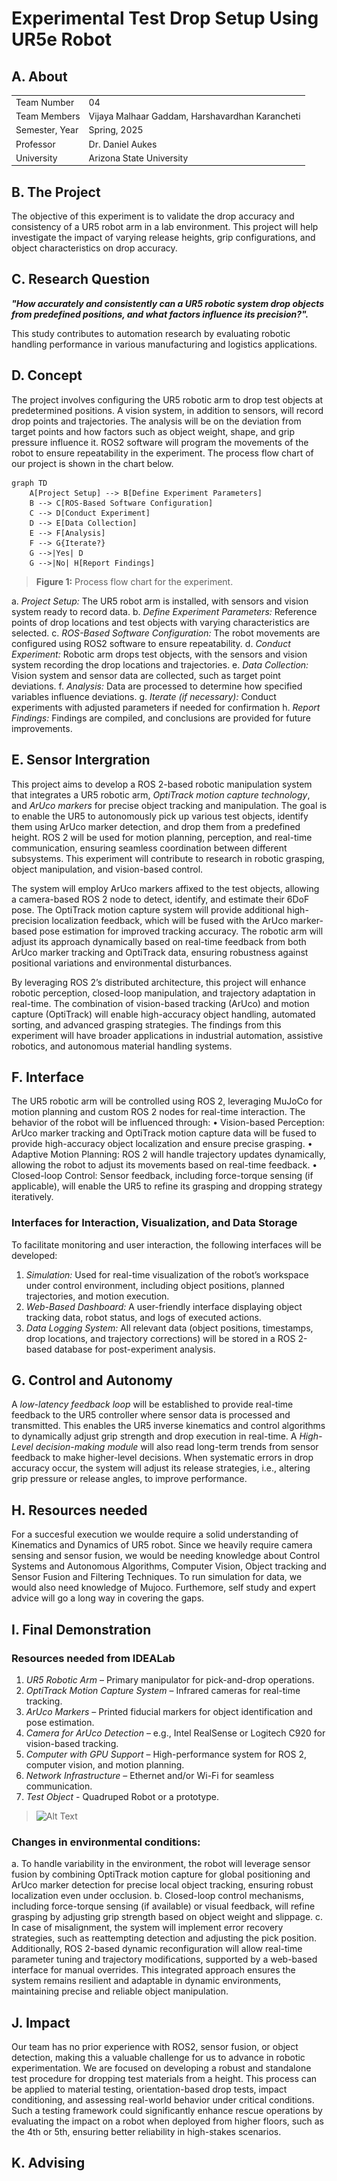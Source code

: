 # Experimental Test Drop Setup Using UR5e Robot
## A. About
<table>
  <tr>
    <td>Team Number</td>
    <td>04</td>
  </tr>
  <tr>
    <td>Team Members</td>
    <td>Vijaya Malhaar Gaddam, Harshavardhan Karancheti</td>
  </tr>
  <tr>
    <td>Semester, Year</td>
    <td>Spring, 2025</td>
  </tr>
  <tr>
    <td>Professor</td>
    <td>Dr. Daniel Aukes</td>
  </tr>
  <tr>
    <td>University</td>
    <td>Arizona State University</td>
  </tr>
</table>

## B. The Project

The objective of this experiment is to validate the drop accuracy and consistency of a UR5 robot arm in a lab environment. This project will help investigate the impact of varying release heights, grip configurations, and object characteristics on drop accuracy.

## C. Research Question
 
***"How accurately and consistently can a UR5 robotic system drop objects from predefined positions, and what factors influence its precision?".***  

This study contributes to automation research by evaluating robotic handling performance in various manufacturing and logistics applications.

## D. Concept
The project involves configuring the UR5 robotic arm to drop test objects at predetermined positions. A vision system, in addition to sensors, will record drop points and trajectories. The analysis will be on the deviation from target points and how factors such as object weight, shape, and grip pressure influence it. ROS2 software will program the movements of the robot to ensure repeatability in the experiment. The process flow chart of our project is shown in the chart below.



``` mermaid
graph TD
    A[Project Setup] --> B[Define Experiment Parameters]
    B --> C[ROS-Based Software Configuration]
    C --> D[Conduct Experiment]
    D --> E[Data Collection]
    E --> F[Analysis]
    F --> G{Iterate?}
    G -->|Yes| D
    G -->|No| H[Report Findings]
```
>**Figure 1:** Process flow chart for the experiment.

a. *Project Setup:* The UR5 robot arm is installed, with sensors and vision system ready to record data.
b. *Define Experiment Parameters:* Reference points of drop locations and test objects with varying characteristics are selected.
c. *ROS-Based Software Configuration:* The robot movements are configured using ROS2 software to ensure repeatability.
d. *Conduct Experiment:* Robotic arm drops test objects, with the sensors and vision system recording the drop locations and trajectories.
e. *Data Collection:* Vision system and sensor data are collected, such as target point deviations.
f. *Analysis:* Data are processed to determine how specified variables influence deviations.
g. *Iterate (if necessary):* Conduct experiments with adjusted parameters if needed for confirmation
h. *Report Findings:* Findings are compiled, and conclusions are provided for future improvements.

## E. Sensor Intergration
  This project aims to develop a ROS 2-based robotic manipulation system that integrates a UR5 robotic arm, *OptiTrack motion capture technology*, and *ArUco markers* for precise object tracking and manipulation. The goal is to enable the UR5 to autonomously pick up various test objects, identify them using ArUco marker detection, and drop them from a predefined height. ROS 2 will be used for motion planning, perception, and real-time communication, ensuring seamless coordination between different subsystems. This experiment will contribute to research in robotic grasping, object manipulation, and vision-based control.
  
  The system will employ ArUco markers affixed to the test objects, allowing a camera-based ROS 2 node to detect, identify, and estimate their 6DoF pose. The OptiTrack motion capture system will provide additional high-precision localization feedback, which will be fused with the ArUco marker-based pose estimation for improved tracking accuracy. The robotic arm will adjust its approach dynamically based on real-time feedback from both ArUco marker tracking and OptiTrack data, ensuring robustness against positional variations and environmental disturbances.
  
  By leveraging ROS 2’s distributed architecture, this project will enhance robotic perception, closed-loop manipulation, and trajectory adaptation in real-time. The combination of vision-based tracking (ArUco) and motion capture (OptiTrack) will enable high-accuracy object handling, automated sorting, and advanced grasping strategies. The findings from this experiment will have broader applications in industrial automation, assistive robotics, and autonomous material handling systems.

## F. Interface
The UR5 robotic arm will be controlled using ROS 2, leveraging MuJoCo for motion planning and custom ROS 2 nodes for real-time interaction. The behavior of the robot will be influenced through:
•	Vision-based Perception: ArUco marker tracking and OptiTrack motion capture data will be fused to provide high-accuracy object localization and ensure precise grasping.
•	Adaptive Motion Planning: ROS 2 will handle trajectory updates dynamically, allowing the robot to adjust its movements based on real-time feedback.
•	Closed-loop Control: Sensor feedback, including force-torque sensing (if applicable), will enable the UR5 to refine its grasping and dropping strategy iteratively.

### Interfaces for Interaction, Visualization, and Data Storage
To facilitate monitoring and user interaction, the following interfaces will be developed:
1.	*Simulation:* Used for real-time visualization of the robot’s workspace under control environment, including object positions, planned trajectories, and motion execution.
2.	*Web-Based Dashboard:* A user-friendly interface displaying object tracking data, robot status, and logs of executed actions.
3.	*Data Logging System:* All relevant data (object positions, timestamps, drop locations, and trajectory corrections) will be stored in a ROS 2-based database for post-experiment analysis.


## G. Control and Autonomy

A *low-latency feedback loop* will be established to provide real-time feedback to the UR5 controller where sensor data is processed and transmitted. 
This enables the UR5 inverse kinematics and control algorithms to dynamically adjust grip strength and drop execution in real-time. 
A *High-Level decision-making module* will also read long-term trends from sensor feedback to make higher-level decisions. When systematic errors in drop accuracy occur, the system will adjust its release strategies, i.e., altering grip pressure or release angles, to improve performance.

## H. Resources needed

For a succesful execution we woulde require a solid understanding of Kinematics and Dynamics of UR5 robot. Since we heavily require camera sensing and sensor fusion, we would be needing knowledge about Control Systems and Autonomous Algorithms, Computer Vision, Object tracking and Sensor Fusion and Filtering Techniques. To run simulation for data, we would also need knowledge of Mujoco. Furthemore, self study and expert advice will go a long way in covering the gaps.

## I. Final Demonstration

### Resources needed from IDEALab

1. *UR5 Robotic Arm* – Primary manipulator for pick-and-drop operations.
2. *OptiTrack Motion Capture System* – Infrared cameras for real-time tracking.
3. *ArUco Markers* – Printed fiducial markers for object identification and pose estimation.
4. *Camera for ArUco Detection* – e.g., Intel RealSense or Logitech C920 for vision-based tracking.
5. *Computer with GPU Support* – High-performance system for ROS 2, computer vision, and motion planning.
6. *Network Infrastructure* – Ethernet and/or Wi-Fi for seamless communication.
7. *Test Object* - Quadruped Robot or a prototype.

>![Alt Text](<img src="DemoSetup.jpg" alt="My Image" width="300" height="200">)


### Changes in environmental conditions:

a. To handle variability in the environment, the robot will leverage sensor fusion by combining OptiTrack motion capture for global positioning and ArUco marker detection for precise local object tracking, ensuring robust localization even under occlusion.
b. Closed-loop control mechanisms, including force-torque sensing (if available) or visual feedback, will refine grasping by adjusting grip strength based on object weight and slippage.
c. In case of misalignment, the system will implement error recovery strategies, such as reattempting detection and adjusting the pick position. Additionally, ROS 2-based dynamic reconfiguration will allow real-time parameter tuning and trajectory modifications, supported by a web-based interface for manual overrides. This integrated approach ensures the system remains resilient and adaptable in dynamic environments, maintaining precise and reliable object manipulation.

## J. Impact

Our team has no prior experience with ROS2, sensor fusion, or object detection, making this a valuable challenge for us to advance in robotic experimentation. We are focused on developing a robust and standalone test procedure for dropping test materials from a height. 
This process can be applied to material testing, orientation-based drop tests, impact conditioning, and assessing real-world behavior under critical conditions. Such a testing framework could significantly enhance rescue operations by evaluating the impact on a robot when deployed from higher floors, such as the 4th or 5th, ensuring better reliability in high-stakes scenarios.

## K. Advising
